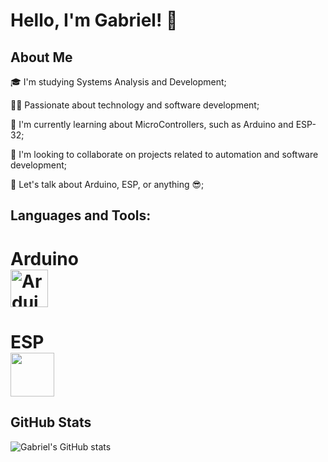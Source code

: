 # Hello, I'm Gabriel! 👋

## About Me
🎓 I'm studying Systems Analysis and Development;

👨‍💻 Passionate about technology and software development;

🌱 I'm currently learning about MicroControllers, such as Arduino and ESP-32;

👯 I'm looking to collaborate on projects related to automation and software development;

💬 Let's talk about Arduino, ESP, or anything 😎;

## Languages and Tools:
# Arduino <br /> <img src="https://docs.arduino.cc/static/3f2881bc823724bfa1f0b586a830bde1/image.svg" alt="Arduino" width="60"/>
# ESP <br /><img src="https://www.espressif.com/sites/all/themes/espressif/images/esp32-c6/esp32-c6-socs.png" width="70">



## GitHub Stats
![Gabriel's GitHub stats](https://github-readme-stats.vercel.app/api?username=GabrielLab256&show_icons=true&theme=radical)

